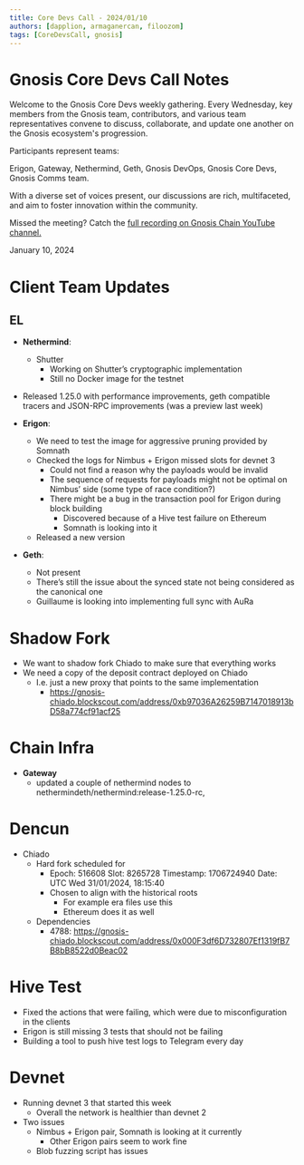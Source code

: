 ```yaml
---
title: Core Devs Call - 2024/01/10
authors: [dapplion, armaganercan, filoozom]
tags: [CoreDevsCall, gnosis]
---
```


# Gnosis Core Devs Call Notes

Welcome to the Gnosis Core Devs weekly gathering. Every Wednesday, key members from the Gnosis team, contributors, and various team representatives convene to discuss, collaborate, and update one another on the Gnosis ecosystem's progression.

Participants represent teams:

Erigon, Gateway, Nethermind, Geth, Gnosis DevOps, Gnosis Core Devs, Gnosis Comms team.

With a diverse set of voices present, our discussions are rich, multifaceted, and aim to foster innovation within the community.

Missed the meeting? Catch the [full recording on Gnosis Chain YouTube channel.](https://youtu.be/aLNxcgz4qjs)

January 10, 2024

# Client Team Updates
## EL

* **Nethermind**: 
  * Shutter
    * Working on Shutter’s cryptographic implementation
    * Still no Docker image for the testnet
* Released 1.25.0 with performance improvements, geth compatible tracers and JSON-RPC improvements (was a preview last week)


* **Erigon**: 
  * We need to test the image for aggressive pruning provided by Somnath
  * Checked the logs for Nimbus + Erigon missed slots for devnet 3
    * Could not find a reason why the payloads would be invalid
    * The sequence of requests for payloads might not be optimal on Nimbus’ side (some type of race condition?)
    * There might be a bug in the transaction pool for Erigon during block building
      * Discovered because of a Hive test failure on Ethereum
      * Somnath is looking into it
  * Released a new version



* **Geth**:
  * Not present
  * There’s still the issue about the synced state not being considered as the canonical one
  * Guillaume is looking into implementing full sync with AuRa


# Shadow Fork

* We want to shadow fork Chiado to make sure that everything works
* We need a copy of the deposit contract deployed on Chiado
   * I.e. just a new proxy that points to the same implementation
     * https://gnosis-chiado.blockscout.com/address/0xb97036A26259B7147018913bD58a774cf91acf25


# Chain Infra

* **Gateway**
  * updated a couple of nethermind nodes to nethermindeth/nethermind:release-1.25.0-rc,

# Dencun

* Chiado
  * Hard fork scheduled for
    * Epoch: 516608
      Slot: 8265728
      Timestamp: 1706724940
      Date: UTC Wed 31/01/2024, 18:15:40
    * Chosen to align with the historical roots
      * For example era files use this
      * Ethereum does it as well
  * Dependencies
    * 4788: https://gnosis-chiado.blockscout.com/address/0x000F3df6D732807Ef1319fB7B8bB8522d0Beac02

# Hive Test

* Fixed the actions that were failing, which were due to misconfiguration in the clients
* Erigon is still missing 3 tests that should not be failing
* Building a tool to push hive test logs to Telegram every day



# Devnet

* Running devnet 3 that started this week
  * Overall the network is healthier than devnet 2
* Two issues
  * Nimbus + Erigon pair, Somnath is looking at it currently
    * Other Erigon pairs seem to work fine
  * Blob fuzzing script has issues






























